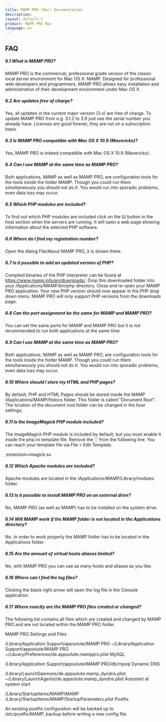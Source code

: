 ```yaml
---
title: MAMP PRO (Mac) Documentation
description: 
layout: default-2
product: MAMP PRO Mac
language: en
---
```


## FAQ

##### 6.1 What is MAMP PRO?

MAMP PRO is the commercial, professional grade version of the classic local server environment for Mac OS X: MAMP. Designed for professional web developers and programmers, MAMP PRO allows easy installation and administration of their development environment under Mac OS X.

##### 6.2 Are updates free of charge?

Yes, all updates in the current major version (3.x) are free of charge. To update MAMP PRO from e.g. 3.1.2 to 3.9 just use the serial number you already have. Licenses are good forever, they are not on a subscription basis.

##### 6.3 Is MAMP PRO compatible with Mac OS X 10.9 (Mavericks)?

Yes, MAMP PRO is indeed compatible with Mac OS X 10.9 (Mavericks).

##### 6.4 Can I use MAMP at the same time as MAMP PRO?

Both applications, MAMP as well as MAMP PRO, are configuration tools for the tools inside the folder MAMP. Though you could run them simultaneously you should not do it. You would run into sporadic problems, even data loss may occur.

##### 6.5 Which PHP modules are included?

To find out which PHP modules are included click on the (i) button in the host section when the servers are running. It will open a web page showing information about the selected PHP software.

##### 6.6 Where do I find my registration number?

Open the dialog File/About MAMP PRO, it is shown there.

##### 6.7 Is it possible to add an updated version of PHP?

Compiled binaries of the PHP interpreter can be found at https://www.mamp.info/en/downloads/. Drop this downloaded folder into your /Applications/MAMP/bin/php directory. Close and re-open your MAMP PRO application. Your new PHP version should now appear in the PHP drop down menu. MAMP PRO will only support PHP versions from the downloads page.

##### 6.8 Can the port assignment be the same for MAMP and MAMP PRO?

You can set the same ports for MAMP and MAMP PRO but it is not recommended to run both applications at the same time.

##### 6.9 Can I use MAMP at the same time as MAMP PRO?

Both applications, MAMP as well as MAMP PRO, are configuration tools for the tools inside the folder MAMP. Though you could run them simultaneously you should not do it. You would run into sporadic problems, even data loss may occur.

##### 6.10 Where should I store my HTML and PHP pages?

By default, PHP and HTML Pages should be stored inside the MAMP /Applications/MAMP/htdocs folder. This folder is called "Document Root". The location of the document root folder can be changed in the host settings.

##### 6.11 Is the ImageMagick PHP module included?

The ImageMagick PHP module is included by default, but you must enable it inside the php.ini template file. Remove the ‘;’ from the following line. You can reach your template file via File > Edit Template.

;extension=imagick.so
##### 6.12 Which Apache modules are included?

Apache modules are located in the /Applications/MAMP/Library/modules folder.

##### 6.13 Is it possible to install MAMP PRO on an external drive?

No, MAMP PRO (as well as MAMP) has to be installed on the system drive.

##### 6.14 Will MAMP work if the MAMP folder is not located in the Applications directory?

No. In order to work properly the MAMP folder has to be located in the Applications folder.

##### 6.15 Are the amount of virtual hosts aliases limited?

No, with MAMP PRO you can use as many hosts and aliases as you like.

##### 6.16 Where can I find the log files?

Clicking the black right arrow will open the log file in the Console application.

##### 6.17 Where exactly are the MAMP PRO files created or changed?

The following list contains all files which are created and changed by MAMP PRO and are not located within the MAMP PRO folder.

MAMP PRO Settings and Files

/Library/Application Support/appsolute/MAMP PRO
~/Library/Application Support/appsolute/MAMP PRO
~/Library/Preferences/de.appsolute.mamppro.plist
MySQL

/Library/Application Support/appsolute/MAMP PRO/db/mysql
Dynamic DNS

/Library/LaunchDaemons/de.appsolute.mamp_dyndns.plist
~/Library/LaunchAgents/de.appsolute.mamp_dyndns.plist
Autostart at system start

/Library/StartupItems/MAMP/MAMP
/Library/StartupItems/MAMP/StartupParameters.plist
Postfix

An existing postfix configuration will be backed up to /etc/postfix/MAMP_backup before writing a new config file.


